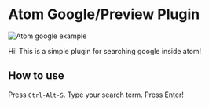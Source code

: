 # Atom Google/Preview Plugin

![Atom google example](https://github.com/sean-codes/atom-google/blob/08e8f2286a43e9bef27100825d26aecf003ebd06/example.gif?raw=true)

Hi! This is a simple plugin for searching google inside atom!

## How to use

Press `Ctrl-Alt-S`. Type your search term. Press Enter!
